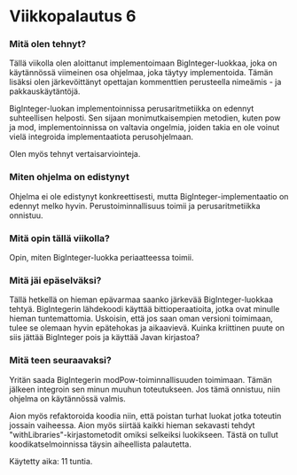 # Viikkopalautus 6

### Mitä olen tehnyt?

Tällä viikolla olen aloittanut implementoimaan BigInteger-luokkaa, joka on käytännössä viimeinen osa ohjelmaa, joka täytyy implementoida. Tämän lisäksi olen järkevöittänyt opettajan kommenttien perusteella nimeämis - ja pakkauskäytäntöjä. 

BigInteger-luokan implementoinnissa perusaritmetiikka on edennyt suhteellisen helposti. Sen sijaan monimutkaisempien metodien, kuten pow ja mod, implementoinnissa on valtavia ongelmia, joiden takia en ole voinut vielä integroida implementaatiota perusohjelmaan. 

Olen myös tehnyt vertaisarviointeja. 

### Miten ohjelma on edistynyt

Ohjelma ei ole edistynyt konkreettisesti, mutta BigInteger-implementaatio on edennyt melko hyvin. Perustoiminnallisuus toimii ja perusaritmetiikka onnistuu. 
 
### Mitä opin tällä viikolla?

Opin, miten BigInteger-luokka periaatteessa toimii. 

### Mitä jäi epäselväksi?

Tällä hetkellä on hieman epävarmaa saanko järkevää BigInteger-luokkaa tehtyä. BigIntegerin lähdekoodi käyttää bittioperaatioita, jotka ovat minulle hieman tuntemattomia. Uskoisin, että jos saan oman versioni toimimaan, tulee se olemaan hyvin epätehokas ja aikaavievä. Kuinka kriittinen puute on siis jättää BigInteger pois ja käyttää Javan kirjastoa?

### Mitä teen seuraavaksi?

Yritän saada BigIntegerin modPow-toiminnallisuuden toimimaan. Tämän jälkeen integroin sen minun muuhun toteutukseen. Jos tämä onnistuu, niin ohjelma on käytännössä valmis.

Aion myös refaktoroida koodia niin, että poistan turhat luokat jotka toteutin jossain vaiheessa. Aion myös siirtää kaikki hieman sekavasti tehdyt "withLibraries"-kirjastometodit omiksi selkeiksi luokikseen. Tästä on tullut koodikatselmoinnissa täysin aiheellista palautetta.

Käytetty aika: 11 tuntia. 

